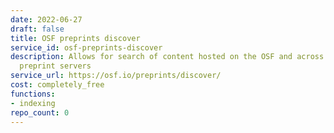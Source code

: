 ```yaml
---
date: 2022-06-27
draft: false
title: OSF preprints discover
service_id: osf-preprints-discover
description: Allows for search of content hosted on the OSF and across several other
  preprint servers
service_url: https://osf.io/preprints/discover/
cost: completely_free
functions:
- indexing
repo_count: 0
---
```



